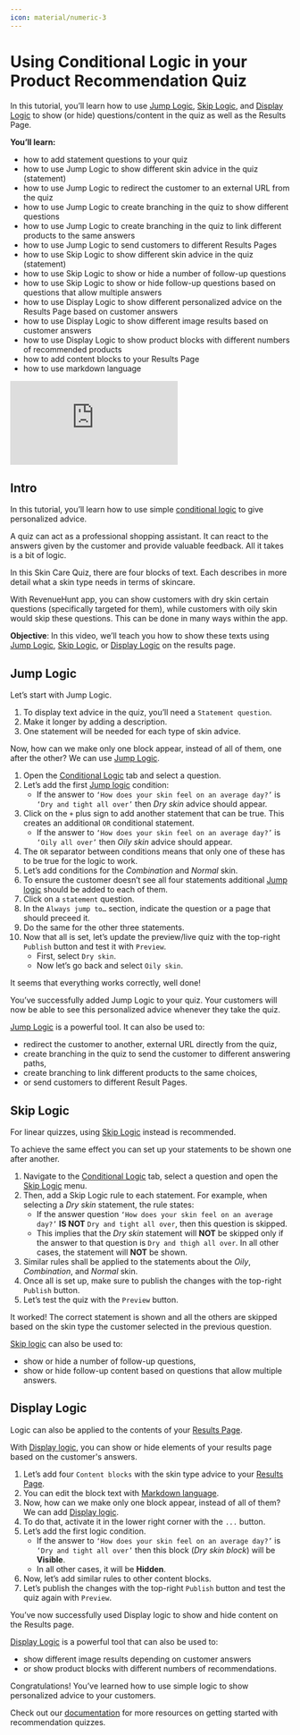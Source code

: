 ```yaml
---
icon: material/numeric-3
---
```


# Using Conditional Logic in your Product Recommendation Quiz

In this tutorial, you’ll learn how to use [Jump Logic](#jump-logic), [Skip Logic](#skip-logic), and [Display Logic](#block-logic) to show (or hide) questions/content in the quiz as well as the Results Page.

**You’ll learn:**

- how to add statement questions to your quiz
- how to use Jump Logic to show different skin advice in the quiz (statement)
- how to use Jump Logic to redirect the customer to an external URL from the quiz
- how to use Jump Logic to create branching in the quiz to show different questions
- how to use Jump Logic to create branching in the quiz to link different products to the same answers
- how to use Jump Logic to send customers to different Results Pages
- how to use Skip Logic to show different skin advice in the quiz (statement)
- how to use Skip Logic to show or hide a number of follow-up questions
- how to use Skip Logic to show or hide follow-up questions based on questions that allow multiple answers
- how to use Display Logic to show different personalized advice on the Results Page based on customer answers
- how to use Display Logic to show different image results based on customer answers
- how to use Display Logic to show product blocks with different numbers of recommended products
- how to add content blocks to your Results Page
- how to use markdown language

<div class="videoWrapper">
<iframe src="https://www.youtube.com/embed/xtMj6vYux9c?si=BiZzrohxwi78qzNE" frameborder="0" allow="accelerometer; autoplay; clipboard-write; encrypted-media; gyroscope; picture-in-picture" allowfullscreen></iframe>
</div>

## Intro 

In this tutorial, you’ll learn how to use simple [conditional logic](/how-to-guides/use-conditional-logic/) to give personalized advice. 

A quiz can act as a professional shopping assistant. It can react to the answers given by the customer and provide valuable feedback. All it takes is a bit of logic. 

In this Skin Care Quiz, there are four blocks of text. Each describes in more detail what a skin type needs in terms of skincare.

With RevenueHunt app, you can show customers with dry skin certain questions (specifically targeted for them), while customers with oily skin would skip these questions. This can be done in many ways within the app.

**Objective**: In this video, we’ll teach you how to show these texts using [Jump Logic](#jump-logic), [Skip Logic](#skip-logic), or [Display Logic](#block-logic) on the results page.

## Jump Logic

Let’s start with Jump Logic.

1. To display text advice in the quiz, you’ll need a `Statement question`.
2. Make it longer by adding a description.
3. One statement will be needed for each type of skin advice.

Now, how can we make only one block appear, instead of all of them, one after the other? We can use [Jump Logic](/how-to-guides/use-jump-logic/).

1. Open the [Conditional Logic](/reference/quiz-builder/conditional-logic/) tab and select a question. 
2. Let’s add the first [Jump logic](/reference/quiz-builder/conditional-logic/#jump-logic) condition:
    - If the answer to `‘How does your skin feel on an average day?’` is `‘Dry and tight all over’` then *Dry skin* advice should appear. 
3. Click on the `+` plus sign to add another statement that can be true. This creates an additional `OR` conditional statement.
    - If the answer to `‘How does your skin feel on an average day?’` is `‘Oily all over’` then *Oily skin* advice should appear. 
4. The `OR` separator between conditions means that only one of these has to be true for the logic to work.
5. Let’s add conditions for the *Combination* and *Normal* skin.
6. To ensure the customer doesn’t see all four statements additional [Jump logic](/reference/quiz-builder/conditional-logic/#jump-logic) should be added to each of them. 
7. Click on a `statement` question.
8. In the `Always jump to…` section, indicate the question or a page that should preceed it.
9. Do the same for the other three statements.
10. Now that all is set, let’s update the preview/live quiz with the top-right `Publish` button and test it with `Preview`.
    - First, select `Dry skin`. 
    - Now let’s go back and select `Oily skin`.

It seems that everything works correctly, well done!

You’ve successfully added Jump Logic to your quiz. Your customers will now be able to see this personalized advice whenever they take the quiz.

[Jump Logic](/how-to-guides/use-jump-logic/) is a powerful tool. It can also be used to:

- redirect the customer to another, external URL directly from the quiz,
- create branching in the quiz to send the customer to different answering paths,
- create branching to link different products to the same choices,
- or send customers to different Result Pages.

## Skip Logic

For linear quizzes, using [Skip Logic](/how-to-guides/use-skip-logic/) instead is recommended.

To achieve the same effect you can set up your statements to be shown one after another.

1. Navigate to the [Conditional Logic](/reference/quiz-builder/conditional-logic/) tab, select a question and open the [Skip Logic](/reference/quiz-builder/conditional-logic/#skip-logic) menu.
2. Then, add a Skip Logic rule to each statement. For example, when selecting a *Dry skin* statement, the rule states:
    - If the answer question `‘How does your skin feel on an average day?’` **IS NOT**  `Dry and tight all over`, then this question is skipped.
    - This implies that the *Dry skin* statement will **NOT** be skipped only if the answer to that question is `Dry and thigh all over`. In all other cases, the statement will **NOT** be shown.
3. Similar rules shall be applied to the statements about the *Oily*, *Combination*, and *Normal* skin.
4. Once all is set up, make sure to publish the changes with the top-right `Publish` button.
5. Let’s test the quiz with the `Preview` button.

It worked! The correct statement is shown and all the others are skipped based on the skin type the customer selected in the previous question.

[Skip logic](/how-to-guides/use-skip-logic/) can also be used to:

- show or hide a number of follow-up questions,
- show or hide follow-up content based on questions that allow multiple answers.

## Display Logic

Logic can also be applied to the contents of your [Results Page](/reference/quiz-builder/results-page/). 

With [Display logic](/how-to-guides/use-block-logic/), you can show or hide elements of your results page based on the customer's answers.

1. Let’s add four `Content blocks` with the skin type advice to your [Results Page](/reference/quiz-builder/results-page/).
2. You can edit the block text with [Markdown language](/how-to-guides/use-markdown/).
3. Now, how can we make only one block appear, instead of all of them? We can add [Display logic](/reference/quiz-builder/conditional-logic/#block-logic).
4. To do that, activate it in the lower right corner with the `...` button. 
5. Let’s add the first logic condition.
    - If the answer to `‘How does your skin feel on an average day?’` is `‘Dry and tight all over’` then this block (*Dry skin block*) will be **Visible**. 
    - In all other cases, it will be **Hidden**. 
6. Now, let’s add similar rules to other content blocks.
7. Let’s publish the changes with the top-right `Publish` button and test the quiz again with `Preview`.

You’ve now successfully used Display logic to show and hide content on the Results page.

[Display Logic](/how-to-guides/use-block-logic/) is a powerful tool that can also be used to:

- show different image results depending on customer answers
- or show product blocks with different numbers of recommendations. 


Congratulations! You’ve learned how to use simple logic to show personalized advice to your customers.

Check out our [documentation](/) for more resources on getting started with recommendation quizzes.


